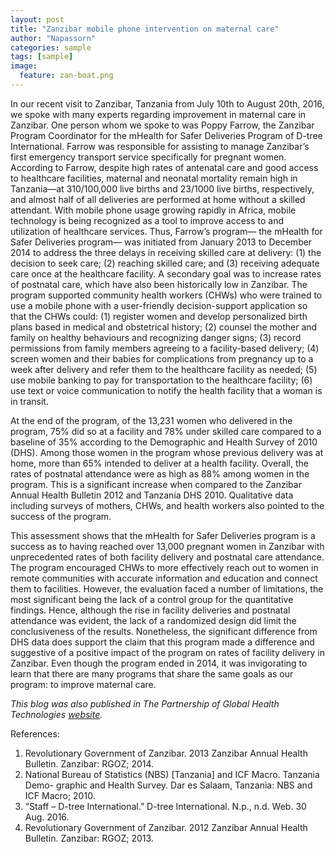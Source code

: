 ```yaml
---
layout: post
title: "Zanzibar mobile phone intervention on maternal care"
author: "Napassorn"
categories: sample
tags: [sample]
image:
  feature: zan-boat.png
---
```


In our recent visit to Zanzibar, Tanzania from July 10th to August 20th, 2016, we spoke with many experts regarding improvement in maternal care in Zanzibar. One person whom we spoke to was Poppy Farrow, the Zanzibar Program Coordinator for the mHealth for Safer Deliveries Program of D-tree International. Farrow was responsible for assisting to manage Zanzibar’s first emergency transport service specifically for pregnant women. According to Farrow, despite high rates of antenatal care and good access to healthcare facilities, maternal and neonatal mortality remain high in Tanzania—at 310/100,000 live births and 23/1000 live births, respectively, and almost half of all deliveries are performed at home without a skilled attendant.
With mobile phone usage growing rapidly in Africa, mobile technology is being recognized as a tool to improve access to and utilization of healthcare services. Thus, Farrow’s program— the mHealth for Safer Deliveries program— was initiated from January 2013 to December 2014 to address the three delays in receiving skilled care at delivery: (1) the decision to seek care; (2) reaching skilled care; and (3) receiving adequate care once at the healthcare facility. A secondary goal was to increase rates of postnatal care, which have also been historically low in Zanzibar. The program supported community health workers (CHWs) who were trained to use a mobile phone with a user-friendly decision-support application so that the CHWs could: (1) register women and develop personalized birth plans based in medical and obstetrical history; (2) counsel the mother and family on healthy behaviours and recognizing danger signs; (3) record permissions from family members agreeing to a facility-based delivery; (4) screen women and their babies for complications from pregnancy up to a week after delivery and refer them to the healthcare facility as needed; (5) use mobile banking to pay for transportation to the healthcare facility; (6) use text or voice communication to notify the health facility that a woman is in transit.

At the end of the program, of the 13,231 women who delivered in the program, 75% did so at a facility and 78% under skilled care compared to a baseline of 35% according to the Demographic and Health Survey of 2010 (DHS). Among those women in the program whose previous delivery was at home, more than 65% intended to deliver at a health facility. Overall, the rates of postnatal attendance were as high as 88% among women in the program. This is a significant increase when compared to the Zanzibar Annual Health Bulletin 2012 and Tanzania DHS 2010. Qualitative data including surveys of mothers, CHWs, and health workers also pointed to the success of the program.

This assessment shows that the mHealth for Safer Deliveries program is a success as to having reached over 13,000 pregnant women in Zanzibar with unprecedented rates of both facility delivery and postnatal care attendance. The program encouraged CHWs to more effectively reach out to women in remote communities with accurate information and education and connect them to facilities. However, the evaluation faced a number of limitations, the most significant being the lack of a control group for the quantitative findings. Hence, although the rise in facility deliveries and postnatal attendance was evident, the lack of a randomized design did limit the conclusiveness of the results. Nonetheless, the significant difference from DHS data does support the claim that this program made a difference and suggestive of a positive impact of the program on rates of facility delivery in Zanzibar. Even though the program ended in 2014, it was invigorating to learn that there are many programs that share the same goals as our program: to improve maternal care.  

*This blog was also published in The Partnership of Global Health Technologies [website](https://www.bu.edu/globalhealthtechnologies/2016/08/30/a-mobile-phone-intervention-on-maternal-care-in-zanzibar/).*   

References:  
1. Revolutionary Government of Zanzibar. 2013 Zanzibar Annual Health Bulletin. Zanzibar: RGOZ; 2014.  
2. National Bureau of Statistics (NBS) [Tanzania] and ICF Macro. Tanzania Demo- graphic and Health Survey. Dar es Salaam, Tanzania: NBS and ICF Macro; 2010.  
3. “Staff – D-tree International.” D-tree International. N.p., n.d. Web. 30 Aug. 2016.  
4. Revolutionary Government of Zanzibar. 2012 Zanzibar Annual Health Bulletin. Zanzibar: RGOZ; 2013.  
